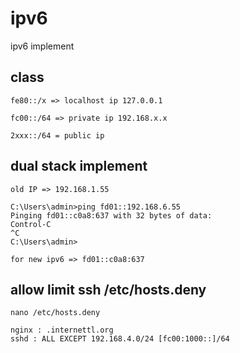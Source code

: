 # ipv6
ipv6 implement

## class

````
fe80::/x => localhost ip 127.0.0.1

fc00::/64 => private ip 192.168.x.x

2xxx::/64 = public ip

````

## dual stack implement

````
old IP => 192.168.1.55

C:\Users\admin>ping fd01::192.168.6.55
Pinging fd01::c0a8:637 with 32 bytes of data:
Control-C
^C
C:\Users\admin>

for new ipv6 => fd01::c0a8:637

````

## allow limit ssh /etc/hosts.deny

````
nano /etc/hosts.deny

nginx : .internettl.org
sshd : ALL EXCEPT 192.168.4.0/24 [fc00:1000::]/64
````
